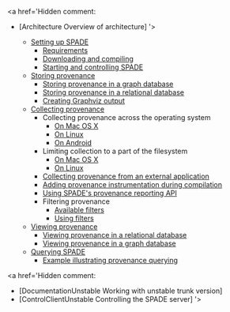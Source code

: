 <a href='Hidden comment: 
* [Architecture Overview of architecture]
'></a>

  * [Setting up SPADE](Installation.md)
    * [Requirements](Prerequisites.md)
    * [Downloading and compiling](Compiling.md)
    * [Starting and controlling SPADE](ControlClient.md)
  * [Storing provenance](Storage.md)
    * [Storing provenance in a graph database](Neo4j.md)
    * [Storing provenance in a relational database](SQL.md)
    * [Creating Graphviz output](Graphviz.md)
  * [Collecting provenance](Reporting.md)
    * Collecting provenance across the operating system
      * [On Mac OS X](OpenBSM.md)
      * [On Linux](LinuxAudit.md)
      * [On Android](Android.md)
    * Limiting collection to a part of the filesystem
      * [On Mac OS X](MacFUSE.md)
      * [On Linux](LinuxFUSE.md)
    * [Collecting provenance from an external application](Pipe.md)
    * [Adding provenance instrumentation during compilation](LLVM.md)
    * [Using SPADE's provenance reporting API](ReporterAPI.md)
    * Filtering provenance
      * [Available filters](Filters.md)
      * [Using filters](UsingFilters.md)
  * [Viewing provenance](DBTools.md)
    * [Viewing provenance in a relational database](SQLWorkbench.md)
    * [Viewing provenance in a graph database](Neoclipse.md)
  * [Querying SPADE](QueryClient.md)
    * [Example illustrating provenance querying](QueryExample.md)

<a href='Hidden comment: 
* [DocumentationUnstable Working with unstable trunk version]
* [ControlClientUnstable Controlling the SPADE server]
'></a>